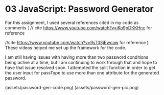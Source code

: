 # 03 JavaScript: Password Generator


For this assignment, I used several references cited in my code as comments ( 
// cite https://www.youtube.com/watch?v=iKo9pDKKHnc for reference

//cite https://www.youtube.com/watch?v=9sT03jEwcaw for reference 
)
These videos helped me set up the framework for the code. 

I am still having issues with having more than two password conditions being active at a time, but I am continuing to work through that and hope to have that issue resolved soon. I attempted the split function in order to get the user input for passType to use more than one attribute for the generated password. 

(assets/password-gen-code.png)
(assets/password-gen-pic.png)